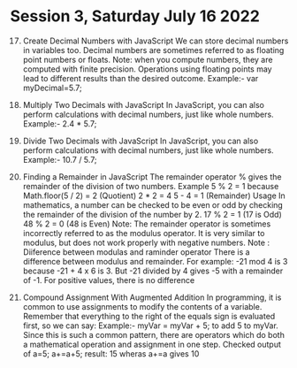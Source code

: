 # Session 3, Saturday July 16 2022

17. Create Decimal Numbers with JavaScript
    We can store decimal numbers in variables too. Decimal numbers are sometimes referred to as floating point numbers or floats.
    Note: when you compute numbers, they are computed with finite precision. Operations using floating points may lead to different results than the desired outcome.
    Example:- var myDecimal=5.7;

18. Multiply Two Decimals with JavaScript
    In JavaScript, you can also perform calculations with decimal numbers, just like whole numbers.
    Example:- 2.4 * 5.7;

19. Divide Two Decimals with JavaScript
    In JavaScript, you can also perform calculations with decimal numbers, just like whole numbers.
    Example:- 10.7 / 5.7;

20. Finding a Remainder in JavaScript
    The remainder operator % gives the remainder of the division of two numbers.
    Example
        5 % 2 = 1 because
        Math.floor(5 / 2) = 2 (Quotient)
        2 * 2 = 4
        5 - 4 = 1 (Remainder)
    Usage
        In mathematics, a number can be checked to be even or odd by checking the remainder of the division of the number by 2.
        17 % 2 = 1 (17 is Odd)
        48 % 2 = 0 (48 is Even)
    Note: The remainder operator is sometimes incorrectly referred to as the modulus operator. It is very similar to modulus, but does  not work properly with negative numbers.
    Note : Diiference between modulas and raminder operator
        There is a difference between modulus and remainder. 
        For example: -21 mod 4 is 3 because -21 + 4 x 6 is 3. 
        But -21 divided by 4 gives -5 with a remainder of -1. For positive values, there is no difference

21. Compound Assignment With Augmented Addition
    In programming, it is common to use assignments to modify the contents of a variable. Remember that everything to the right of the equals sign is evaluated first, so we can say:
    Example:-
        myVar = myVar + 5;
        to add 5 to myVar. Since this is such a common pattern, there are operators which do both a mathematical operation and assignment in one step.
    Checked output of 
        a=5;
        a+=a+5;
        result: 15 wheras a+=a gives 10
